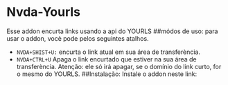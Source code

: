 # Nvda-Yourls
Esse addon encurta links usando a api do YOURLS
##módos de uso:
para usar o addon, vocè pode pelos seguintes atalhos.
* `NVDA+SHIST+U:` encurta o link atual em sua área de transferència.
* `NVDA+CTRL+U` Apaga o link encurtado que estiver na sua área de transferència.
Atenção: ele só irá apagar, se o domínio do link curto, for o mesmo do YOURLS.
##Instalação:
Instale o addon neste link:
	